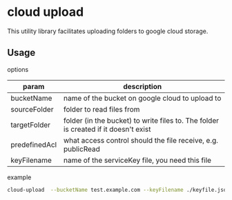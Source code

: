 # cloud upload

This utility library facilitates uploading folders to google cloud storage.

## Usage

options

|param|description |
|---|---|
|bucketName| name of the bucket on google cloud to upload to |
|sourceFolder|folder to read files from|
|targetFolder|folder (in the bucket) to write files to. The folder is created if it doesn't exist|
|predefinedAcl|what access control should the file receive, e.g. publicRead|
|keyFilename| name of the serviceKey file, you need this file |

example

```sh
cloud-upload  --bucketName test.example.com --keyFilename ./keyfile.json --sourceFolder lib --targetFolder my-project --predefinedAcl publicAccess
```
